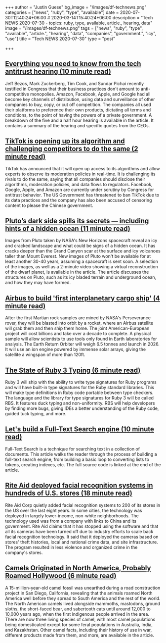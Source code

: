 +++
author = "Justin Guese"
bg_image = "/images/df-technews.png"
categories = ["news", "ruby", "type", "available"]
date = 2020-07-30T12:40:24+06:00 # 2020-03-14T15:40:24+06:00
description = "Tech NEWS 2020-07-30 - topics: ruby, type, available, article., hearing, data"
image = "/images/df-technews.png"
tags = ["news", "ruby", "type", "available", "article.", "hearing", "data", "companies", "government.", "icy", "use"]
title = "Tech NEWS 2020-07-30"
type = "post"

+++

## [Everything you need to know from the tech antitrust hearing (10 minute read)](https://www.theverge.com/2020/7/29/21335706/antitrust-hearing-highlights-facebook-google-amazon-apple-congress-testimony/1/010001739f30e553-6ce3f956-5793-4aad-ba29-6b206ac7b0a7-000000/LgpBpujeHv17kKsRpQz3V59adpITPQ-sUQxRff8Z6m0=152)

Jeff Bezos, Mark Zuckerberg, Tim Cook, and Sundar Pichai recently testified in Congress that their business practices don't amount to anti-competitive monopolies. Amazon, Facebook, Apple, and Google had all become key channels of distribution, using data and surveillance of other companies to buy, copy, or cut off competition. The companies all used their platforms to preference their own products, dictating all terms and conditions, to the point of having the powers of a private government. A breakdown of the five and a half hour hearing is available in the article. It contains a summary of the hearing and specific quotes from the CEOs.

## [TikTok is opening up its algorithm and challenging competitors to do the same (2 minute read)](https://www.theverge.com/2020/7/29/21346390/tiktok-algorithm-moderation-policy-transparency-china/1/010001739f30e553-6ce3f956-5793-4aad-ba29-6b206ac7b0a7-000000/ByfgLL0dV2kxQqX1GAjlti3YlhdmGu7GeQcn6D572WQ=152)

TikTok has announced that it will open up access to its algorithms and allow experts to observe its moderation policies in real-time. It is challenging its rivals to do the same, saying that all companies should disclose their algorithms, moderation policies, and data flows to regulators. Facebook, Google, Apple, and Amazon are currently under scrutiny by Congress for antitrust behavior. The US Government has threatened to ban TikTok due to its data practices and the company has also been accused of censoring content to please the Chinese government.

## [Pluto’s dark side spills its secrets — including hints of a hidden ocean (11 minute read)](https://www.nature.com/immersive/d41586-020-02082-1/index.html/1/010001739f30e553-6ce3f956-5793-4aad-ba29-6b206ac7b0a7-000000/RmK-cSfhTLpPOGg2bZYDEI7PfyYIefW3z3y7hcNBC4U=152)

Images from Pluto taken by NASA's New Horizons spacecraft reveal an icy and cracked landscape and what could be signs of a hidden ocean. It has cracks deeper than the Grand Canyon scar at the surface and icy volcanoes taller than Mount Everest. New images of Pluto won't be available for at least another 30-40 years, assuming a spacecraft is sent soon. A selection of the images, as well as a 2-minute video showing a virtual reconstruction of the dwarf planet, is available in the article. The article discusses the structures on Pluto, such as its icy bladed terrain and underground ocean, and how they may have formed.

## [Airbus to build 'first interplanetary cargo ship' (4 minute read)](https://www.bbc.com/news/science-environment-53575353/1/010001739f30e553-6ce3f956-5793-4aad-ba29-6b206ac7b0a7-000000/1IE1ct5C_3g5Ub_zQMNWTk76-8jKlJxgkQwYQrRqBG0=152)

After the first Martian rock samples are mined by NASA's Perseverance rover, they will be blasted into orbit by a rocket, where an Airbus satellite will grab them and then ship them home. The joint American-European project will cost billions and take over a decade to complete. A physical sample will allow scientists to use tools only found in Earth laboratories for analysis. The Earth Return Orbiter will weigh 6.5 tonnes and launch in 2026. It will use an ion engine powered by immense solar arrays, giving the satellite a wingspan of more than 120ft.

## [The State of Ruby 3 Typing (6 minute read)](https://developer.squareup.com/blog/the-state-of-ruby-3-typing//1/010001739f30e553-6ce3f956-5793-4aad-ba29-6b206ac7b0a7-000000/oK3O0_wQSywr-z6FiVy1WMFJG1NppolNPIs1tMLPRm4=152)

Ruby 3 will ship with the ability to write type signatures for Ruby programs and will have built-in type signatures for the Ruby standard libraries. This will make type definitions in Ruby code portable between type checkers. The language and the library for type signatures for Ruby 3 will be called RBS. It features duck typing and non-uniformity. RBS will help developers by finding more bugs, giving IDEs a better understanding of the Ruby code, guided tuck typing, and more.

## [Let's build a Full-Text Search engine (10 minute read)](https://artem.krylysov.com/blog/2020/07/28/lets-build-a-full-text-search-engine//1/010001739f30e553-6ce3f956-5793-4aad-ba29-6b206ac7b0a7-000000/a7RCYVIT_CxyHCrWuA6nr1prJmhQTwADEU4BYSltr1U=152)

Full-Text Search is a technique for searching text in a collection of documents. This article walks the reader through the process of building a full-text search engine, from building a basic loop to converting lists to tokens, creating indexes, etc. The full source code is linked at the end of the article.

## [Rite Aid deployed facial recognition systems in hundreds of U.S. stores (18 minute read)](https://www.reuters.com/investigates/special-report/usa-riteaid-software//1/010001739f30e553-6ce3f956-5793-4aad-ba29-6b206ac7b0a7-000000/tNshlzwNcT-VJUcWBuYh0F94GYPMqO4ZpCC6xQ3uAKA=152)

Rite Aid Corp quietly added facial recognition systems to 200 of its stores in the US over the last eight years. In some cities, the technology was deployed in largely lower-income, non-white neighborhoods. The technology used was from a company with links to China and its government. Rite Aid claims that it has stopped using the software and that all its cameras have been turned off due to industry efforts to scale back facial recognition technology. It said that it deployed the cameras based on stores' theft histories, local and national crime data, and site infrastructure. The program resulted in less violence and organized crime in the company's stores.

## [Camels Originated in North America, Probably Roamed Hollywood (6 minute read)](https://interestingengineering.com/camels-originated-in-north-america-probably-roamed-hollywood/1/010001739f30e553-6ce3f956-5793-4aad-ba29-6b206ac7b0a7-000000/1iy7Vm30kSANwI6VjaNmrWCB0mVkZvsiSTH24RQ43Ac=152)

A 15-million-year-old camel fossil was unearthed during a road construction project in San Diego, California, revealing that the animals roamed North America well before they spread to South America and the rest of the world. The North American camels lived alongside mammoths, mastodons, ground sloths, the short-faced bear, and sabertooth cats until around 12,000 to 10,000 years ago, when the first indigenous people arrived in the area. There are now three living species of camel, with most camel populations being domesticated except for some feral populations in Australia, India, and Kazakhstan. Other camel facts, including their history of use in war, different products made from them, and more, are available in the article.

